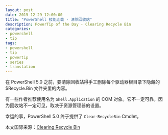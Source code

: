 ```yaml
---
layout: post
date: 2015-12-29 12:00:00
title: "PowerShell 技能连载 - 清除回收站"
description: PowerTip of the Day - Clearing Recycle Bin
categories:
- powershell
- tip
tags:
- powershell
- tip
- powertip
- series
- translation
---
```

在 PowerShell 5.0 之前，要清除回收站得手工删除每个驱动器根目录下隐藏的 $Recycle.Bin 文件夹里的内容。

有一些作者推荐使用名为 `Shell.Application` 的 COM 对象。它不一定可靠，因为回收站不一定可见，取决于资源管理器的设置。

幸运的事，PowerShell 5.0 终于提供了 `Clear-RecycleBin` Cmdlet。

<!--more-->
本文国际来源：[Clearing Recycle Bin](http://community.idera.com/powershell/powertips/b/tips/posts/clearing-recycle-bin)
